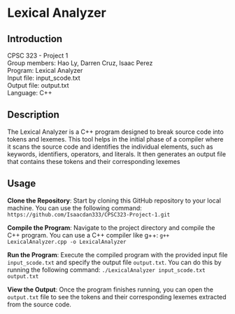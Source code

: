 # Lexical Analyzer  

## Introduction
  CPSC 323 - Project 1  
  Group members: Hao Ly, Darren Cruz, Isaac Perez  
  Program: Lexical Analyzer  
  Input file: input_scode.txt  
  Output file: output.txt  
  Language: C++  

## Description
  The Lexical Analyzer is a C++ program designed to break source code into tokens and lexemes. This tool helps in the initial phase of a compiler where it scans the source code and identifies the individual elements, such as keywords, identifiers, operators, and literals. It then generates an output file that contains these tokens and their corresponding lexemes  

## Usage
**Clone the Repository**: Start by cloning this GitHub repository to your local machine. You can use the following command: `https://github.com/Isaacdan333/CPSC323-Project-1.git`

**Compile the Program**: Navigate to the project directory and compile the C++ program. You can use a C++ compiler like g++: `g++ LexicalAnalyzer.cpp -o LexicalAnalyzer`

**Run the Program**: Execute the compiled program with the provided input file `input_scode.txt` and specify the output file `output.txt`. You can do this by running the following command:
  `./LexicalAnalyzer input_scode.txt output.txt`  

**View the Output**: Once the program finishes running, you can open the `output.txt` file to see the tokens and their corresponding lexemes extracted from the source code.

